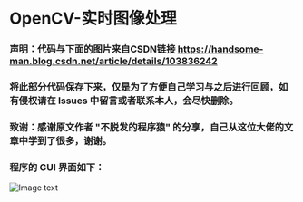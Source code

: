 # OpenCV-实时图像处理

### 声明：代码与下面的图片来自CSDN链接 https://handsome-man.blog.csdn.net/article/details/103836242
### 将此部分代码保存下来，仅是为了方便自己学习与之后进行回顾，如有侵权请在 Issues 中留言或者联系本人，会尽快删除。

### 致谢：感谢原文作者 "不脱发的程序猿" 的分享，自己从这位大佬的文章中学到了很多，谢谢。

### 程序的 GUI 界面如下：

![Image text](https://github.com/lyj0123/Others-articles_OpenCV-Real-time-image-processing/blob/main/img-storage/GUI.png)
